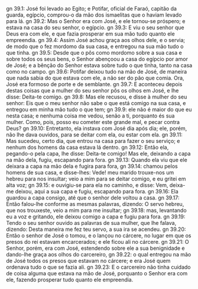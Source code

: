 gn 39.1: José foi levado ao Egito; e Potifar, oficial de Faraó, capitão da guarda, egípcio, comprou-o da mão dos ismaelitas que o haviam levado para lá.
gn 39.2: Mas o Senhor era com José, e ele tornou-se próspero; e estava na casa do seu senhor, o egípcio.
gn 39.3: E viu o seu senhor que Deus era com ele, e que fazia prosperar em sua mão tudo quanto ele empreendia.
gn 39.4: Assim José achou graça aos olhos dele, e o servia; de modo que o fez mordomo da sua casa, e entregou na sua mão tudo o que tinha.
gn 39.5: Desde que o pôs como mordomo sobre a sua casa e sobre todos os seus bens, o Senhor abençoou a casa do egípcio por amor de José; e a bênção do Senhor estava sobre tudo o que tinha, tanto na casa como no campo.
gn 39.6: Potifar deixou tudo na mão de José, de maneira que nada sabia do que estava com ele, a não ser do pão que comia. Ora, José era formoso de porte e de semblante.
gn 39.7: E aconteceu depois destas coisas que a mulher do seu senhor pôs os olhos em José, e lhe disse: Deita-te comigo.
gn 39.8: Mas ele recusou, e disse à mulher do seu senhor: Eis que o meu senhor não sabe o que está comigo na sua casa, e entregou em minha mão tudo o que tem;
gn 39.9: ele não é maior do que eu nesta casa; e nenhuma coisa me vedou, senão a ti, porquanto és sua mulher. Como, pois, posso eu cometer este grande mal, e pecar contra Deus?
gn 39.10: Entretanto, ela instava com José dia após dia; ele, porém, não lhe dava ouvidos, para se deitar com ela, ou estar com ela.
gn 39.11: Mas sucedeu, certo dia, que entrou na casa para fazer o seu serviço; e nenhum dos homens da casa estava lá dentro.
gn 39.12: Então ela, pegando-o pela capa, lhe disse: Deita-te comigo! Mas ele, deixando a capa na mão dela, fugiu, escapando para fora.
gn 39.13: Quando ela viu que ele deixara a capa na mão dela e fugira para fora,
gn 39.14: chamou pelos homens de sua casa, e disse-lhes: Vede! meu marido trouxe-nos um hebreu para nos insultar; veio a mim para se deitar comigo, e eu gritei em alta voz;
gn 39.15: e ouvigiu-se para ela no caminho, e disse: Vem, deixa-me deixou, aqui a sua capa e fugiu, escapando para fora.
gn 39.16: Ela guardou a capa consigo, até que o senhor dele voltou a casa.
gn 39.17: Então falou-lhe conforme as mesmas palavras, dizendo: O servo hebreu, que nos trouxeste, veio a mim para me insultar;
gn 39.18: mas, levantando eu a voz e gritando, ele deixou comigo a capa e fugiu para fora.
gn 39.19: Tendo o seu senhor ouvido as palavras de sua mulher, que lhe falava, dizendo: Desta maneira me fez teu servo, a sua ira se acendeu.
gn 39.20: Então o senhor de José o tomou, e o lançou no cárcere, no lugar em que os presos do rei estavam encarcerados; e ele ficou ali no cárcere.
gn 39.21: O Senhor, porém, era com José, estendendo sobre ele a sua benignidade e dando-lhe graça aos olhos do carcereiro,
gn 39.22: o qual entregou na mão de José todos os presos que estavam no cárcere; e era José quem ordenava tudo o que se fazia ali.
gn 39.23: E o carcereiro não tinha cuidado de coisa alguma que estava na mão de José, porquanto o Senhor era com ele, fazendo prosperar tudo quanto ele empreendia.
